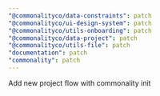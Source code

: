 ```yaml
---
"@commonalityco/data-constraints": patch
"@commonalityco/ui-design-system": patch
"@commonalityco/utils-onboarding": patch
"@commonalityco/data-project": patch
"@commonalityco/utils-file": patch
"documentation": patch
"commonality": patch
---
```


Add new project flow with commonality init
